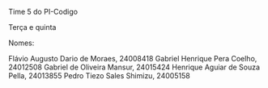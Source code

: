 Time 5 do PI-Codigo 

Terça e quinta



Nomes: 


Flávio Augusto Dario de Moraes, 24008418
Gabriel Henrique Pera Coelho, 24012508
Gabriel de Oliveira Mansur, 24015424
Henrique Aguiar de Souza Pella,  24013855
Pedro Tiezo Sales Shimizu, 24005158